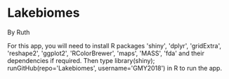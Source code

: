 # Lakebiomes

By Ruth

For this app, you will need to install R packages 'shiny', 'dplyr', 'gridExtra', 'reshape2', 'ggplot2', 'RColorBrewer', 'maps', 'MASS', 'fda' and their dependencies if required. Then type library(shiny); runGitHub(repo='Lakebiomes', username='GMY2018') in R to run the app.
